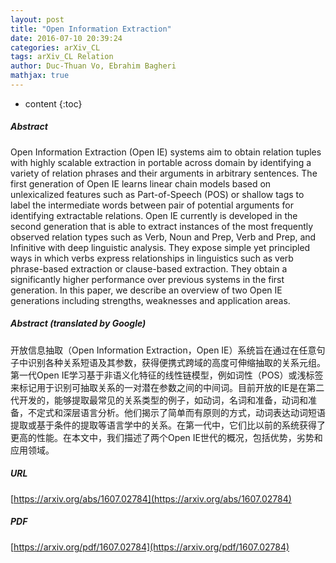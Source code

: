 ```yaml
---
layout: post
title: "Open Information Extraction"
date: 2016-07-10 20:39:24
categories: arXiv_CL
tags: arXiv_CL Relation
author: Duc-Thuan Vo, Ebrahim Bagheri
mathjax: true
---
```


* content
{:toc}

##### Abstract
Open Information Extraction (Open IE) systems aim to obtain relation tuples with highly scalable extraction in portable across domain by identifying a variety of relation phrases and their arguments in arbitrary sentences. The first generation of Open IE learns linear chain models based on unlexicalized features such as Part-of-Speech (POS) or shallow tags to label the intermediate words between pair of potential arguments for identifying extractable relations. Open IE currently is developed in the second generation that is able to extract instances of the most frequently observed relation types such as Verb, Noun and Prep, Verb and Prep, and Infinitive with deep linguistic analysis. They expose simple yet principled ways in which verbs express relationships in linguistics such as verb phrase-based extraction or clause-based extraction. They obtain a significantly higher performance over previous systems in the first generation. In this paper, we describe an overview of two Open IE generations including strengths, weaknesses and application areas.

##### Abstract (translated by Google)
开放信息抽取（Open Information Extraction，Open IE）系统旨在通过在任意句子中识别各种关系短语及其参数，获得便携式跨域的高度可伸缩抽取的关系元组。第一代Open IE学习基于非语义化特征的线性链模型，例如词性（POS）或浅标签来标记用于识别可抽取关系的一对潜在参数之间的中间词。目前开放的IE是在第二代开发的，能够提取最常见的关系类型的例子，如动词，名词和准备，动词和准备，不定式和深层语言分析。他们揭示了简单而有原则的方式，动词表达动词短语提取或基于条件的提取等语言学中的关系。在第一代中，它们比以前的系统获得了更高的性能。在本文中，我们描述了两个Open IE世代的概况，包括优势，劣势和应用领域。

##### URL
[https://arxiv.org/abs/1607.02784](https://arxiv.org/abs/1607.02784)

##### PDF
[https://arxiv.org/pdf/1607.02784](https://arxiv.org/pdf/1607.02784)

